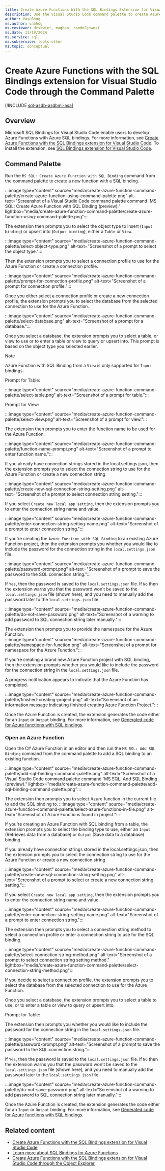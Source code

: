 ```yaml
---
title: Create Azure Functions With the SQL Bindings Extension for Visual Studio Code Through Command Palette
description: Use the Visual Studio Code command palette to create Azure functions with SQL Bindings.
author: VasuBhog
ms.author: vabhog
ms.reviewer: drskwier, maghan, randolphwest
ms.date: 11/18/2024
ms.service: sql
ms.subservice: tools-other
ms.topic: conceptual
---
```


# Create Azure Functions with the SQL Bindings extension for Visual Studio Code through the Command Palette

[!INCLUDE [sql-asdb-asdbmi-asa](../../../includes/applies-to-version/sql-asdb-asdbmi-asa.md)]

## Overview

Microsoft SQL Bindings for Visual Studio Code enable users to develop Azure Functions with Azure SQL bindings. For more information, see [Create Azure Functions with the SQL Bindings extension for Visual Studio Code](create-azure-function.md). To install the extension, see [SQL Bindings extension for Visual Studio Code](https://marketplace.visualstudio.com/items?itemName=ms-mssql.sql-bindings-vscode).

## Command Palette

Run the `MS SQL: Create Azure Function with SQL Binding` command from the command palette to create a new function with a SQL binding.

:::image type="content" source="media/create-azure-function-command-palette/create-azure-function-using-command-palette.png" alt-text="Screenshot of a Visual Studio Code command palette command `MS SQL: Create Azure Function with SQL Binding (preview)." lightbox="media/create-azure-function-command-palette/create-azure-function-using-command-palette.png":::

The extension then prompts you to select the object type to insert (`Input binding`) or upsert into (`Output binding`), either a `Table` or `View`.

:::image type="content" source="media/create-azure-function-command-palette/select-object-type.png" alt-text="Screenshot of a prompt to select the object type.":::

Then the extension prompts you to select a connection profile to use for the Azure Function or create a connection profile.

:::image type="content" source="media/create-azure-function-command-palette/prompt-for-connection-profile.png" alt-text="Screenshot of a prompt for connection profile.":::

Once you either select a connection profile or create a new connection profile, the extension prompts you to select the database from the selected connection to use for the Azure Function.

:::image type="content" source="media/create-azure-function-command-palette/select-database.png" alt-text="Screenshot of a prompt for a database.":::

Once you select a database, the extension prompts you to select a table, or view to use or to enter a table or view to query or upsert into. This prompt is based on the object type you selected earlier.

> [!NOTE]  
> Azure Function with SQL Binding from a `View` is only supported for `Input` bindings.

Prompt for Table:

:::image type="content" source="media/create-azure-function-command-palette/select-table.png" alt-text="Screenshot of a prompt for table.":::

Prompt for View:

:::image type="content" source="media/create-azure-function-command-palette/select-view.png" alt-text="Screenshot of a prompt for view.":::

The extension then prompts you to enter the function name to be used for the Azure Function.

:::image type="content" source="media/create-azure-function-command-palette/function-name-prompt.png" alt-text="Screenshot of a prompt to enter function name.":::

If you already have connection strings stored in the local.settings.json, then the extension prompts you to select the connection string to use for the Azure Function or create a new connection string.

:::image type="content" source="media/create-azure-function-command-palette/create-new-sql-connection-string-setting.png" alt-text="Screenshot of a prompt to select connection string setting.":::

If you select `Create new local app setting`, then the extension prompts you to enter the connection string name and value.

:::image type="content" source="media/create-azure-function-command-palette/enter-connection-string-setting-name.png" alt-text="Screenshot of a prompt to enter connection string.":::

If you're creating the `Azure Function with SQL Binding` to an existing Azure Function project, then the extension prompts you whether you would like to include the password for the connection string in the `local.settings.json` file.

:::image type="content" source="media/create-azure-function-command-palette/password-prompt.png" alt-text="Screenshot of a prompt to save the password to the SQL connection string.":::

If `Yes`, then the password is saved to the `local.settings.json` file. If `No` then the extension warns you that the password won't be saved to the `local.settings.json` file (shown here), and you need to manually add the password later to the `local.settings.json` file.

:::image type="content" source="media/create-azure-function-command-palette/do-not-save-password.png" alt-text="Screenshot of a warning to add password to SQL connection string later manually.":::

The extension then prompts you to provide the namespace for the Azure Function.  
:::image type="content" source="media/create-azure-function-command-palette/namespace-for-function.png" alt-text="Screenshot of a prompt for namespace for the Azure Function.":::

If you're creating a brand new Azure Function project with SQL binding, then the extension prompts whether you would like to include the password for the connection string in the `local.settings.json` file.

A progress notification appears to indicate that the Azure Function has completed.

:::image type="content" source="media/create-azure-function-command-palette/finished-creating-project.png" alt-text="Screenshot of an information message indicating finished creating Azure Function Project.":::

Once the Azure Function is created, the extension generates the code either for an `Input` or `Output` binding. For more information, see [Generated code for Azure functions with SQL bindings](create-azure-function.md#generated-code-for-azure-functions-with-sql-bindings).

### Open an Azure Function

Open the C# Azure Function in an editor and then run the `MS SQL: Add SQL Binding` command from the command palette to add a SQL binding to an existing function.

:::image type="content" source="media/create-azure-function-command-palette/add-sql-binding-command-palette.png" alt-text="Screenshot of a Visual Studio Code command palette command `MS SQL: Add SQL Binding (preview)." lightbox="media/create-azure-function-command-palette/add-sql-binding-command-palette.png":::

The extension then prompts you to select Azure function in the current file to add the SQL binding to.
:::image type="content" source="media/create-azure-function-command-palette/select-azure-functions-in-file.png" alt-text="Screenshot of Azure Functions found in project.":::

If you're creating an Azure Function with SQL binding from a table, the extension prompts you to select the binding type to use, either an `Input` (Retrieves data from a database) or `Output` (Save data to a database) binding.

If you already have connection strings stored in the local.settings.json, then the extension prompts you to select the connection string to use for the Azure Function or create a new connection string.

:::image type="content" source="media/create-azure-function-command-palette/create-new-sql-connection-string-setting.png" alt-text="Screenshot of a prompt to select or create a new connection string setting.":::

If you select `Create new local app setting`, then the extension prompts you to enter the connection string name and value.

:::image type="content" source="media/create-azure-function-command-palette/enter-connection-string-setting-name.png" alt-text="Screenshot of a prompt to enter connection string.":::

The extension then prompts you to select a connection string method to select a connection profile or enter a connection string to use for the SQL binding.

:::image type="content" source="media/create-azure-function-command-palette/select-connection-string-method.png" alt-text="Screenshot of a prompt to select connection string setting method." lightbox="media/create-azure-function-command-palette/select-connection-string-method.png":::

If you decide to select a connection profile, the extension prompts you to select the database from the selected connection to use for the Azure Function.

Once you select a database, the extension prompts you to select a table to use, or to enter a table or view to query or upsert into.

Prompt for Table:

The extension then prompts you whether you would like to include the password for the connection string in the `local.settings.json` file.

:::image type="content" source="media/create-azure-function-command-palette/password-prompt.png" alt-text="Screenshot of a prompt to save the password to the SQL connection string.":::

If `Yes`, then the password is saved to the `local.settings.json` file. If `No` then the extension warns you that the password won't be saved to the `local.settings.json` file (shown here), and you need to manually add the password later to the `local.settings.json` file.

:::image type="content" source="media/create-azure-function-command-palette/do-not-save-password.png" alt-text="Screenshot of a warning to add password to SQL connection string later manually.":::

Once the Azure Function is created, the extension generates the code either for an `Input` or `Output` binding. For more information, see [Generated code for Azure functions with SQL bindings](create-azure-function.md#generated-code-for-azure-functions-with-sql-bindings).

## Related content

- [Create Azure Functions with the SQL Bindings extension for Visual Studio Code](create-azure-function.md)
- [Learn more about SQL Bindings for Azure Functions](/azure/azure-functions/functions-bindings-azure-sql)
- [Create Azure Functions with the SQL Bindings extension for Visual Studio Code through the Object Explorer](create-azure-function-object-explorer.md)
